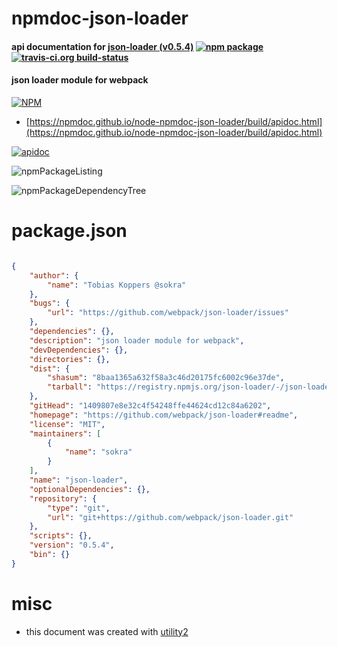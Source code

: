 # npmdoc-json-loader

#### api documentation for  [json-loader (v0.5.4)](https://github.com/webpack/json-loader#readme)  [![npm package](https://img.shields.io/npm/v/npmdoc-json-loader.svg?style=flat-square)](https://www.npmjs.org/package/npmdoc-json-loader) [![travis-ci.org build-status](https://api.travis-ci.org/npmdoc/node-npmdoc-json-loader.svg)](https://travis-ci.org/npmdoc/node-npmdoc-json-loader)

#### json loader module for webpack

[![NPM](https://nodei.co/npm/json-loader.png?downloads=true&downloadRank=true&stars=true)](https://www.npmjs.com/package/json-loader)

- [https://npmdoc.github.io/node-npmdoc-json-loader/build/apidoc.html](https://npmdoc.github.io/node-npmdoc-json-loader/build/apidoc.html)

[![apidoc](https://npmdoc.github.io/node-npmdoc-json-loader/build/screenCapture.buildCi.browser.%252Ftmp%252Fbuild%252Fapidoc.html.png)](https://npmdoc.github.io/node-npmdoc-json-loader/build/apidoc.html)

![npmPackageListing](https://npmdoc.github.io/node-npmdoc-json-loader/build/screenCapture.npmPackageListing.svg)

![npmPackageDependencyTree](https://npmdoc.github.io/node-npmdoc-json-loader/build/screenCapture.npmPackageDependencyTree.svg)



# package.json

```json

{
    "author": {
        "name": "Tobias Koppers @sokra"
    },
    "bugs": {
        "url": "https://github.com/webpack/json-loader/issues"
    },
    "dependencies": {},
    "description": "json loader module for webpack",
    "devDependencies": {},
    "directories": {},
    "dist": {
        "shasum": "8baa1365a632f58a3c46d20175fc6002c96e37de",
        "tarball": "https://registry.npmjs.org/json-loader/-/json-loader-0.5.4.tgz"
    },
    "gitHead": "1409807e8e32c4f54248ffe44624cd12c84a6202",
    "homepage": "https://github.com/webpack/json-loader#readme",
    "license": "MIT",
    "maintainers": [
        {
            "name": "sokra"
        }
    ],
    "name": "json-loader",
    "optionalDependencies": {},
    "repository": {
        "type": "git",
        "url": "git+https://github.com/webpack/json-loader.git"
    },
    "scripts": {},
    "version": "0.5.4",
    "bin": {}
}
```



# misc
- this document was created with [utility2](https://github.com/kaizhu256/node-utility2)
